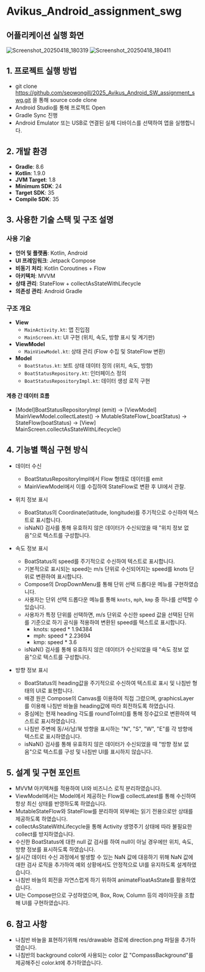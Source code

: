 # Avikus_Android_assignment_swg
## 어플리케이션 실행 화면
![Screenshot_20250418_180319](https://github.com/user-attachments/assets/9b70dabc-ec92-42f0-b0d2-0e3ca49746ad) ![Screenshot_20250418_180411](https://github.com/user-attachments/assets/39b7c19a-f025-4c86-ba43-dc7d5e5a3cbe)

## 1. 프로젝트 실행 방법
   - git clone https://github.com/seowongill/2025_Avikus_Android_SW_assignment_swg.git 을 통해 source code clone
   - Android Studio를 통해 프로젝트 Open
   - Gradle Sync 진행
   - Android Emulator 또는 USB로 연결된 실제 디바이스를 선택하여 앱을 실행합니다.

## 2. 개발 환경
- **Gradle**: 8.6
- **Kotlin**: 1.9.0
- **JVM Target**: 1.8
- **Minimum SDK**: 24
- **Target SDK**: 35
- **Compile SDK**: 35

## 3. 사용한 기술 스택 및 구조 설명

### 사용 기술
- **언어 및 플랫폼**: Kotlin, Android  
- **UI 프레임워크**: Jetpack Compose  
- **비동기 처리**: Kotlin Coroutines + Flow  
- **아키텍처**: MVVM  
- **상태 관리**: StateFlow + collectAsStateWithLifecycle  
- **의존성 관리**: Android Gradle

### 구조 개요
- **View**
  - `MainActivity.kt`: 앱 진입점
  - `MainScreen.kt`: UI 구현 (위치, 속도, 방향 표시 및 계기판)
- **ViewModel**
  - `MainViewModel.kt`: 상태 관리 (Flow 수집 및 StateFlow 변환)
- **Model**
  - `BoatStatus.kt`: 보트 상태 데이터 정의 (위치, 속도, 방향)
  - `BoatStatusRepository.kt`: 인터페이스 정의
  - `BoatStatusRepositoryImpl.kt`: 데이터 생성 로직 구현

#### 계층 간 데이터 흐름
- [Model]BoatStatusRepositoryImpl (emit) -> [ViewModel] MainViewModel.collectLatest() -> MutableStateFlow(_boatStatus) → StateFlow(boatStatus) -> [View] MainScreen.collectAsStateWithLifecycle()

## 4. 기능별 핵심 구현 방식

   * 데이터 수신
     - BoatStatusRepositoryImpl에서 Flow<BoatStatus> 형태로 데이터를 emit
     - MainViewModel에서 이를 수집하여 StateFlow로 변환 후 UI에서 관찰.

   * 위치 정보 표시
     - BoatStatus의 Coordinate(latitude, longitude)를 주기적으로 수신하여 텍스트로 표시합니다.
     - isNaN() 검사를 통해 유효하지 않은 데이터가 수신되었을 때 "위치 정보 없음"으로 텍스트를 구성합니다.

   * 속도 정보 표시
     - BoatStatus의 speed를 주기적으로 수신하여 텍스트로 표시합니다.
     - 기본적으로 표시되는 speed는 m/s 단위로 수신되어지는 speed를 knots 단위로 변환하여 표시합니다.
     - Compose의 DropDownMenu를 통해 단위 선택 드롭다운 메뉴를 구현하였습니다.
     - 사용자는 단위 선택 드롭다운 메뉴를 통해 `knots`, `mph`, `kmp` 중 하나를 선택할 수 있습니다.
     - 사용자가 특정 단위를 선택하면, m/s 단위로 수신한 speed 값을 선택된 단위를 기준으로 하기 공식을 적용하여 변환된 speed를 텍스트로 표시합니다.
        * knots: speed * 1.94384
        * mph: speed * 2.23694
        * kmp: speed * 3.6
     - isNaN() 검사를 통해 유효하지 않은 데이터가 수신되었을 때 "속도 정보 없음"으로 텍스트를 구성합니다.

  * 방향 정보 표시
    - BoatStatus의 heading값을 주기적으로 수신하여 텍스트로 표시 및 나침반 형태의 UI로 표현합니다.
    - 배경 원은 Compose의 Canvas를 이용하여 직접 그렸으며, graphicsLayer를 이용해 나침반 바늘을 heading값에 따라 회전하도록 하였습니다.
    - 중심에는 현재 heading 각도를 roundToInt()를 통해 정수값으로 변환하여 텍스트로 표시하였습니다.
    - 나침반 주변에 동/서/남/북 방향을 표시하는 "N", "S", "W", "E"를 각 방향에 텍스트로 표시하였습니다.
    - isNaN() 검사를 통해 유효하지 않은 데이터가 수신되었을 때 "방향 정보 없음"으로 텍스트를 구성 및 나침반 UI를 표시하지 않습니다.

## 5. 설계 및 구현 포인트
   - MVVM 아키텍쳐를 적용하여 UI와 비즈니스 로직 분리하였습니다.
   - ViewModel에서는 Model에서 제공하는 Flow를 collectLatest를 통해 수신하여 항상 최신 상태를 반영하도록 하였습니다.
   - MutableStateFlow와 StateFlow를 분리하여 외부에는 읽기 전용으로만 상태를 제공하도록 하였습니다.
   - collectAsStateWithLifecycle을 통해 Activity 생명주기 상태에 따라 불필요한 collect를 방지하였습니다.
   - 수신한 BoatStatus에 대한 null 값 검사를 하여 null이 아닐 경우에만 위치, 속도, 방향 정보를 표시하도록 하였습니다.
   - 실시간 데이터 수신 과정에서 발생할 수 있는 NaN 값에 대응하기 위해 NaN 값에 대한 검사 로직을 추가하여 예외 상황에서도 안정적으로 UI를 유지하도록 설계하였습니다.
   - 나침반 바늘의 회전을 자연스럽게 하기 위하여 animateFloatAsState를 활용하였습니다.
   - UI는 Compose만으로 구성하였으며, Box, Row, Column 등의 레이아웃을 조합해 UI를 구현하였습니다.

## 6. 참고 사항
   - 나침반 바늘을 표현하기위해 res/drawable 경로에 direction.png 파일을 추가하였습니다.
   - 나침반의 background color에 사용되는 color 값 "CompassBackground"를 제공해주신 color.kt에 추가하였습니다.
